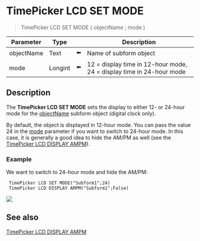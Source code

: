 # TimePicker LCD SET MODE

> TimePicker LCD SET MODE ( objectName ; mode )

| Parameter | Type |     | Description |
| --- | --- | --- | --- |
| objectName | Text | ⬅️ | Name of subform object |
| mode | Longint | ⬅️ | 12 = display time in 12-hour mode, 24 = display time in 24-hour mode |
## Description

The **TimePicker LCD SET MODE** sets the display to either 12- or 24-hour mode for the [objectName](# "Name of subform object") subform object (digital clock only).

By default, the object is displayed in 12-hour mode. You can pass the value 24 in the [mode](# "12 = display time in 12-hour mode, 24 = display time in 24-hour mode") parameter if you want to switch to 24-hour mode. In this case, it is generally a good idea to hide the AM/PM as well (see the [TimePicker LCD DISPLAY AMPM](TimePicker%20LCD%20DISPLAY%20AMPM.md)).

### Example  

We want to switch to 24-hour mode and hide the AM/PM:

```4d
 TimePicker LCD SET MODE("Subform1";24)  
 TimePicker LCD DISPLAY AMPM("Subform1";False)
```

![](https://doc.4d.com/4Dv19/picture/1239968/pict1239968.fr.png)

## See also

[TimePicker LCD DISPLAY AMPM](TimePicker%20LCD%20DISPLAY%20AMPM.md)
